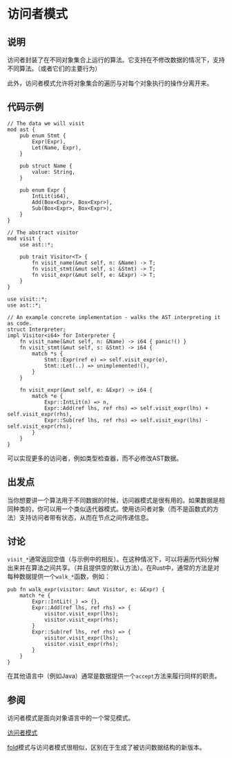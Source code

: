 # 访问者模式

## 说明

访问者封装了在不同对象集合上运行的算法。它支持在不修改数据的情况下，支持不同算法。（或者它们的主要行为）

此外，访问者模式允许将对象集合的遍历与对每个对象执行的操作分离开来。

## 代码示例

```rust,ignore
// The data we will visit
mod ast {
    pub enum Stmt {
        Expr(Expr),
        Let(Name, Expr),
    }

    pub struct Name {
        value: String,
    }

    pub enum Expr {
        IntLit(i64),
        Add(Box<Expr>, Box<Expr>),
        Sub(Box<Expr>, Box<Expr>),
    }
}

// The abstract visitor
mod visit {
    use ast::*;

    pub trait Visitor<T> {
        fn visit_name(&mut self, n: &Name) -> T;
        fn visit_stmt(&mut self, s: &Stmt) -> T;
        fn visit_expr(&mut self, e: &Expr) -> T;
    }
}

use visit::*;
use ast::*;

// An example concrete implementation - walks the AST interpreting it as code.
struct Interpreter;
impl Visitor<i64> for Interpreter {
    fn visit_name(&mut self, n: &Name) -> i64 { panic!() }
    fn visit_stmt(&mut self, s: &Stmt) -> i64 {
        match *s {
            Stmt::Expr(ref e) => self.visit_expr(e),
            Stmt::Let(..) => unimplemented!(),
        }
    }

    fn visit_expr(&mut self, e: &Expr) -> i64 {
        match *e {
            Expr::IntLit(n) => n,
            Expr::Add(ref lhs, ref rhs) => self.visit_expr(lhs) + self.visit_expr(rhs),
            Expr::Sub(ref lhs, ref rhs) => self.visit_expr(lhs) - self.visit_expr(rhs),
        }
    }
}
```

可以实现更多的访问者，例如类型检查器，而不必修改AST数据。

## 出发点



当你想要讲一个算法用于不同数据的时候，访问器模式是很有用的。如果数据是相同种类的，你可以用一个类似迭代器模式。使用访问者对象（而不是函数式的方法）支持访问者带有状态，从而在节点之间传递信息。

## 讨论

`visit_*`通常返回空值（与示例中的相反）。在这种情况下，可以将遍历代码分解出来并在算法之间共享。（并且提供空的默认方法）。在Rust中，通常的方法是对每种数据提供一个`walk_*`函数，例如：

```rust,ignore
pub fn walk_expr(visitor: &mut Visitor, e: &Expr) {
    match *e {
        Expr::IntLit(_) => {},
        Expr::Add(ref lhs, ref rhs) => {
            visitor.visit_expr(lhs);
            visitor.visit_expr(rhs);
        }
        Expr::Sub(ref lhs, ref rhs) => {
            visitor.visit_expr(lhs);
            visitor.visit_expr(rhs);
        }
    }
}
```



在其他语言中（例如Java）通常是数据提供一个`accept`方法来履行同样的职责。

## 参阅

访问者模式是面向对象语言中的一个常见模式。

[访问者模式](https://en.wikipedia.org/wiki/Visitor_pattern)

[fold](fold.md)模式与访问者模式很相似，区别在于生成了被访问数据结构的新版本。

